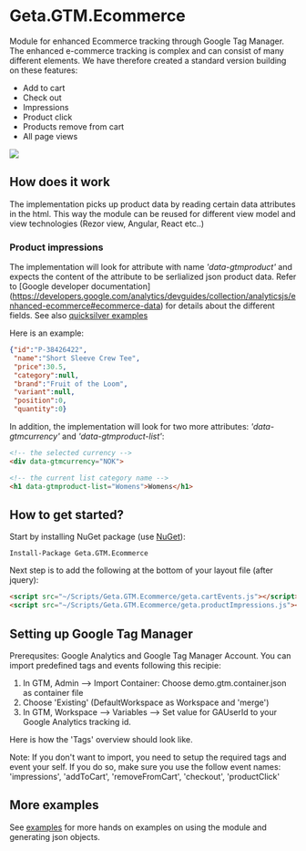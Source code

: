 # Geta.GTM.Ecommerce

Module for enhanced Ecommerce tracking through Google Tag Manager. 
The enhanced e-commerce tracking is complex and can consist of many different elements. We have therefore created a standard version building on these features: 
-	Add to cart
-	Check out
-	Impressions
-	Product click
-	Products remove from cart
-	All page views



![](http://tc.geta.no/app/rest/builds/buildType:(id:TeamFrederik_EPiTracking_EPiTrackingCommerceCreateAndPublishNuGetPackage)/statusIcon)

## How does it work
The implementation picks up product data by reading certain data attributes in the html. This way the module can be reused for different view model and view technologies (Rezor view, Angular, React etc..)

### Product impressions 
The implementation will look for attribute with name *'data-gtmproduct'* and expects the content of the attribute to be serlialized json product data.
Refer to [Google developer documentation] (https://developers.google.com/analytics/devguides/collection/analyticsjs/enhanced-ecommerce#ecommerce-data) for details about the different fields. See also [quicksilver examples](/QuickSilver%20examples/examples.md) 

Here is an example:
```json
{"id":"P-38426422", 
 "name":"Short Sleeve Crew Tee",
 "price":30.5,
 "category":null,
 "brand":"Fruit of the Loom",
 "variant":null,
 "position":0,
 "quantity":0}
```
In addition, the implementation will look for two more attributes: *'data-gtmcurrency'* and *'data-gtmproduct-list'*:

```html
<!-- the selected currency -->
<div data-gtmcurrency="NOK">
```
```html
<!-- the current list category name -->
<h1 data-gtmproduct-list="Womens">Womens</h1>
```

## How to get started?

Start by installing NuGet package (use [NuGet](http://nuget.episerver.com/)):

    Install-Package Geta.GTM.Ecommerce
    
Next step is to add the following at the bottom of your layout file (after jquery): 
```html
<script src="~/Scripts/Geta.GTM.Ecommerce/geta.cartEvents.js"></script>
<script src="~/Scripts/Geta.GTM.Ecommerce/geta.productImpressions.js"></script>
```


## Setting up Google Tag Manager
Prerequsites: Google Analytics and Google Tag Manager Account.
You can import predefined tags and events following this recipie:  
 1. In GTM, Admin --> Import Container: Choose demo.gtm.container.json as container file
 2. Choose 'Existing' (DefaultWorkspace as Workspace and 'merge')
 3. In GTM, Workspace --> Variables --> Set value for GAUserId to your Google Analytics tracking id.

Here is how the 'Tags' overview should look like.

Note: If you don't want to import, you need to setup the required tags and event your self. 
If you do so, make sure you use the follow event names: 'impressions', 'addToCart', 'removeFromCart', 'checkout', 'productClick'

## More examples
See [examples](/QuickSilver%20examples/examples.md) for more hands on examples on using the module and generating json objects.
